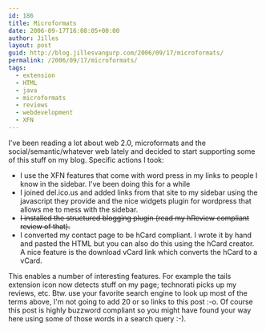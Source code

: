 ```yaml
---
id: 186
title: Microformats
date: 2006-09-17T16:08:05+00:00
author: Jilles
layout: post
guid: http://blog.jillesvangurp.com/2006/09/17/microformats/
permalink: /2006/09/17/microformats/
tags:
  - extension
  - HTML
  - java
  - microformats
  - reviews
  - webdevelopment
  - XFN
---
```

I've been reading a lot about web 2.0, microformats and the social/semantic/whatever web lately and decided to start supporting some of this stuff on my blog. Specific actions I took:
<ul>
	<li>I use the XFN features that come with word press in my links to people I know in the sidebar. I've been doing this for a while</li>
	<li>I joined del.ico.us and added links from that site to my sidebar using the javascript they provide and the nice widgets plugin for wordpress that allows me to mess with the sidebar.</li>
	<li><strike>I installed the structured blogging plugin (read my hReview compliant review of that).</strike></li>
	<li>I converted my contact page to be hCard compliant. I wrote it by hand and pasted the HTML but you can also do this using the hCard creator. A nice feature is the download vCard link which converts the hCard to a vCard.</li>
</ul>
This enables a number of interesting features. For example the tails extension icon now detects stuff on my page; technorati picks up my reviews, etc. Btw. use your favorite search engine to look up most of the terms above, I'm not going to add 20 or so links to this post :-o. Of course this post is highly buzzword compliant so you might have found your way here using some of those words in a search query :-).
